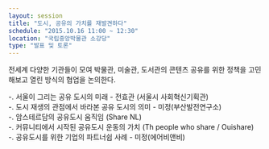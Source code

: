 ```yaml
---
layout: session
title: "도시, 공유의 가치를 재발견하다"
schedule: "2015.10.16 11:00 ~ 12:30"
location: "국립중앙박물관 소강당"
type: "발표 및 토론"
---
```


전세계 다양한 기관들이 모여 박물관, 미술관, 도서관의 콘텐츠 공유를 위한 정책을 고민해보고 열린 방식의 협업을 논의한다.

  -. 서울이 그리는 공유 도시의 미래  - 전효관 (서울시 사회혁신기획관) <br>
  -. 도시 재생의 관점에서 바라본 공유 도시의 의미 - 미정(부산발전연구소)  <br>
  -. 암스테르담의 공유도시 움직임 (Share NL) <br>
  -. 커뮤니티에서 시작된 공유도시 운동의 가치   (Th people who share / Ouishare) <br> 
  -. 공유도시를 위한 기업의 파트너쉽 사례 - 미정(에어비앤비) <br>